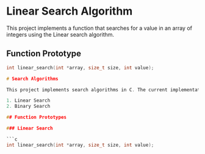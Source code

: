 # Linear Search Algorithm

This project implements a function that searches for a value in an array of integers using the Linear search algorithm.

## Function Prototype

```c
int linear_search(int *array, size_t size, int value);

# Search Algorithms

This project implements search algorithms in C. The current implementation includes:

1. Linear Search
2. Binary Search

## Function Prototypes

### Linear Search

```c
int linear_search(int *array, size_t size, int value);

